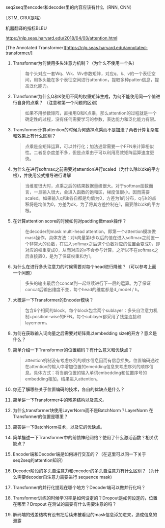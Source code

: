 





seq2seq里encoder和decoder里的内容应该有什么（RNN, CNN）

LSTM, GRU(是啥)

机器翻译的指标BLEU



https://nlp.seas.harvard.edu/2018/04/03/attention.html

[The Annotated Transformer][https://nlp.seas.harvard.edu/annotated-transformer/]

1. Transformer为何使用多头注意力机制？（为什么不使用一个头）

   > 每个头对应一套Wq、Wk、Wv参数矩阵，对应q、k、v的一个表征空间，用多头能在多个表征空间进行attention，提取多种patten信息，提高泛化能力。

2. Transformer为什么Q和K使用不同的权重矩阵生成，为何不能使用同一个值进行自身的点乘？ （注意和第一个问题的区别）

   > 如果不用参数矩阵，直接用Q和K点乘，那么attention的过程就是一个确定性的过程，没有任何需要学习的参数，表达能力和泛化能力有限。

3. Transformer计算attention的时候为何选择点乘而不是加法？两者计算复杂度和效果上有什么区别？

   > 点乘是全矩阵运算，可以并行化；加法通常需要一个FFN来计算相似性。二者复杂度差不多，但是点乘由于可以利用高效矩阵运算速度更快。

4. 为什么在进行softmax之前需要对attention进行scaled（为什么除以dk的平方根），并使用公式推导进行讲解

   > 当维度很大时，点乘之后的结果数据量级很大。对于softmax函数而言，一旦输入很大，会进入函数的饱和区，梯度值很小。因而需要scaled。如果输入q和k各自都是均值为0，方差为1的分布，q与k的点积将是均值为0，方差为dk，为了将其方差控制在1，需要除以dk的平方根。

5. 在计算attention score的时候如何对padding做mask操作？

   > 在decoder的mask multi-head attention，即第一个attention模块做mask操作。具体方法：对k向量第t步以后的值在进入softmax之前置一个非常大的负数，在进入softmax之后这个负数对应的位置会变成0，即对应的权重变成0，从而对应的v不会参与计算。之所以不在softmax之后直接置0，是为了保证权重和为1。

6. 为什么在进行多头注意力的时候需要对每个head进行降维？（可以参考上面一个问题）

   > 多头的输出最后会concat到一起继续进行下一层的运算。为了保证concat后输出维度不变，每个head的维度都是d_model / h。

7. 大概讲一下Transformer的Encoder模块？

   > 包含6个相同的block。每个block包含两个sublayer：多头自注意力机制+position-wise的FFN。每个sublayer都采用了残差连接和layernorm。

8. 为何在获取输入词向量之后需要对矩阵乘以embedding size的开方？意义是什么？

9. 简单介绍一下Transformer的位置编码？有什么意义和优缺点？

   > attention机制没有考虑序列的顺序信息因而有信息损失。位置编码通过在attention的输入中增加位置的emedding信息来考虑序列的顺序信息。具体方式：将当前位置的输入单词embedding和位置序号的embedding相加，结果进入attention。

10. 你还了解哪些关于位置编码的技术，各自的优缺点是什么？

11. 简单讲一下Transformer中的残差结构以及意义。

12. 为什么transformer块使用LayerNorm而不是BatchNorm？LayerNorm 在Transformer的位置是哪里？

13. 简答讲一下BatchNorm技术，以及它的优缺点。

14. 简单描述一下Transformer中的前馈神经网络？使用了什么激活函数？相关优缺点？

15. Encoder端和Decoder端是如何进行交互的？（在这里可以问一下关于seq2seq的attention知识）

16. Decoder阶段的多头自注意力和encoder的多头自注意力有什么区别？（为什么需要decoder自注意力需要进行 sequence mask)

17. Transformer的并行化提现在哪个地方？Decoder端可以做并行化吗？

18. Transformer训练的时候学习率是如何设定的？Dropout是如何设定的，位置在哪里？Dropout 在测试的需要有什么需要注意的吗？

19. 解码端的残差结构有没有把后续未被看见的mask信息添加进来，造成信息的泄露
